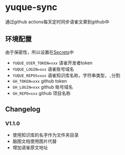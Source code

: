 # yuque-sync
通过github actions每天定时同步语雀文章到github中

## 环境配置
由于保密性，所以设置在[Secrets](https://docs.github.com/cn/actions/reference/encrypted-secrets)中
* `YUQUE_USER_TOKEN=xxx` 语雀开发者token
* `YUQUE_LOGIN=xxx` 语雀账号域名
* `YUQUE_REPOS=xxx` 语雀知识库名称，字符串类型，`,`分割
* `GH_TOKEN=xxx` github token
* `GH_LOGIN=xxx` github 账号域名
* `GH_REPO=xxx` github 项目名称


## Changelog
### V1.1.0
* 使用知识库的名字作为文件夹目录
* 脑图文档使用图片代替
* 增加语雀原文地址